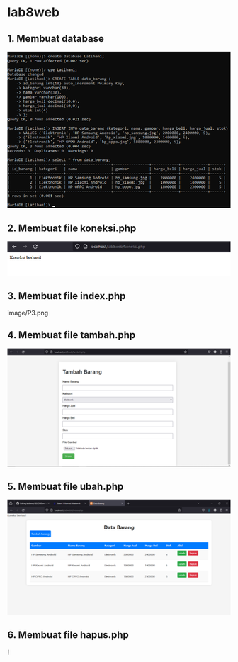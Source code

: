 # lab8web

## 1. Membuat database

![P1](image/P1.png)

## 2. Membuat file koneksi.php

![P2](image/P2.png)

## 3. Membuat file index.php

image/P3.png

## 4. Membuat file tambah.php

![P4](image/P4.png)

## 5. Membuat file ubah.php

![P5](image/P5.png)

## 6. Membuat file hapus.php

!

